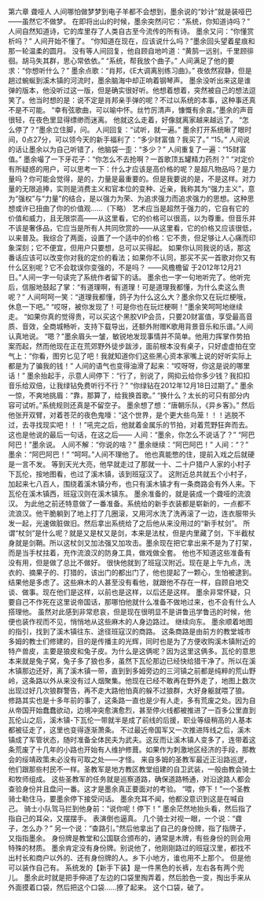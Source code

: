 第六章 聋哑人
人间哪怕做梦梦到电子羊都不会想到，墨余说的“妙计”就是装哑巴——虽然它不做梦。
在即将出山的时候，墨余突然问它：“系统，你知道诗吗？”
人间自然知道诗，它的库里存了人类自古至今流传的所有诗。
墨余又问：“你懂赏析吗？”
人间开始不懂了。
“你知道在现在，应该说什么吗？”墨余回头望着星痕和那一轮温柔的圆月。
没有等人间回复，他自顾自地吟道：“黄鹄一远别，千里顾徘徊。胡马失其群，思心常依依。”
“系统，帮我放个曲子。”
人间满足了他的要求：“你想听什么？”
墨余点歌：“肖邦，《E大调离别练习曲》。”
夜依然寂静，但是趟过蜿蜒到溪木镇的河流时，墨余脑海中却正响着钢琴声。
墨余没听出来这是谁弹的版本，他没听过这一版，但是确实很好听。他想着想着，突然被自己的想法逗笑了。他当时想的是：说不定是肖邦亲手弹的呢？不过以系统的本事，这种事还真不是不可能。
“幸有弦歌曲，可以喻中怀。丝竹厉清声，慷慨有余哀。”墨余的声音很轻，在夜色里显得缥缈而迷离。
他就这么走着，好像就离家越来越远了。
“怎么停了？”墨余立住脚，问。
人间回复：“试听，就一遍。”
墨余打开系统瞅了眼时间，0点27分，可以领今天的新手福利了：“多少财富值？我买了。”
“15。”
人间说的话让墨余以为自己听错了，他脑袋一歪：“多少？”
人间重复了一遍：“15财富值。”
墨余嘬了一下牙花子：“你怎么不去抢啊？一首歌顶五罐精力药剂？”
“对定价有所疑惑的用户，可以思考一下：什么才应该是高价格的呢？是超凡物品吗？是力量吗？你可能会觉得，是的，力量是最重要的。但是我要说的是，不是这样。对力量的无限追捧，实则是消费主义和官本位的变种、近亲，我称其为“强力主义”，意为“强权”与“力量”的结合，是以强力为荣、为追求强力而追求强力的思想。这种思想或许已扭曲了你的价值观……（下略）
艺术应当是超然于强力的，它自有它的价值和威力，且无限崇高——从这里看，它的价格可以很高，以为尊重。但音乐并不该是奢侈品，它应当是所有人共同欣赏的——从这里看，它的价格又应该很低，以来普及。我综合了两面，设置了一个适中的价格：它不贵，但足够让人心痛而印象深刻；它不便宜，但用户只要想，总可以买得起。
如果你认同我说的话，那这番话应该可以改变你对我的定价的看法；如果你不认同，那买不买一首歌对你又有什么区别呢？它不会耽误你变强的，不是吗？
——风檐檐留
于2012年12月21日。”人间一字一句读完了系统作者留下的话。
墨余也一字一句地听完了。他听完后，信服地鼓起了掌：“有道理啊，有道理！可是道理我都懂，为什么卖这么贵呢？”
人间呵呵一笑：“道理我都懂，鸽子为什么这么大？墨余你又在玩烂梗哦，休息一下吧。”
“哎呀，被你发现了！可是你也在玩烂梗啊！”墨余笑呵呵地继续走。
“如果你真的觉得贵，可以买这个黑胶VIP会员，只要20财富值，享受最高音质、音效，全商城畅听，支持下载导出，还额外附赠K歌用背景音乐和乐谱。”人间认真地说。
“嗯？”墨余眉头一皱，敏锐地发现事情并不简单。他用力挥掌作势拍案而起，然而他现在正在荒郊野外徒步跋涉，面前根本没有桌子，只好虚虚拍在空气上：“你看，图穷匕见了吧！我就知道你们这些黑心资本家嘴上说的好听实际上都是为了骗我的钱！”
人间的语气也变得油滑了起来：“哎呀呀，你这是说的哪里话！”
墨余抬起手，示意人间停下：“行了，别说了，网抑云给你多少钱？我扣扣音乐给双倍，让我绿钻免费听行不行？”
“你绿钻在2012年12月18日过期了。”
墨余一惊，不爽地挑眉：“靠，那算了，给我换首歌。”
“换什么？太长的可只有部分内容可试听。”系统规则还真是不留空子。
墨余想了想：“唐朝乐队，《异乡客》。”
然后他张开双臂，对着苍茫的夜色鬼嚎：“这个世界，是个更大些鸟笼！！！逃脱不过，去寻找现实吧！！！”吼完之后，他就着金属乐的节拍，对着荒野狂奔而去。
这也是他说的最后一句话，在这之后——
人间：“墨余，你怎么不说话了？”
“阿巴阿巴！”墨余说。
人间不解：“你说的啥？”
墨余继续：“阿巴阿巴！”
人间：“？”
墨余：“阿巴阿巴！”
“呵呵。”人间不理他了。
他也真能憋的住，提前入戏之后就硬是一言不发。
等到天光大亮，他早就走过了那就一十、二十户猎户人家的小村子下瓦伦，按地图看，也过了溪木镇，该到班寇汉了。
这附近总共就五个小村子，加起来七八百人，围绕着溪木镇分布，也只有溪木镇才有一条商路会有外人来。下瓦伦在溪木镇西，班寇汉则在溪木镇东。
墨余准备的，就是装成一个聋哑的流浪汉。
为此他之前还特意做了一番准备。系统给的新手衣装都是崭新的，一点都不流浪汉。他干脆躺到了地上打了几圈滚，又用河水洗了洗再滚了一边，连衣服带头发一起，光速做脏做旧。然后拿出系统给了之后他从来没用过的“新手杖剑”。
所谓“杖剑”是什么呢？就是又是杖又是剑，本来是法杖，但是内里藏了剑，下半截杖身就是剑鞘。所以这杖剑又加法强又加攻击。墨余现在把它拿出来不是为了打架，而是当手杖拄着，充作流浪汉的防身工具，做戏做全套。
他也不知道这些准备有没有用，但是做了总比不做好。
很快他就到了班寇汉附近。现在是上午九点，洗衣的、摘果子的、打猎的，该出门的都出门了，他也提起了一颗心，生怕被逮到。
结果他是多虑了。这些麻木的人甚至没有看他，就跟他不存在一样，自顾自地交谈、做事。现在他们是这样，以前也是这样，以后还是这样。
墨余非常怀疑，只要自己不作死在这里说帝国话，那哪怕他就什么准备不做地过来，也不会有什么人搭理他。
虽然对此感到非常悲哀，但是现在很明显不是讲鲁迅学鲁迅的时候，他便也装作视而不见，悄悄地从这些麻木的人身边路过。
继续向东。
墨余顺着地图的指引，找到了溪木镇往东、途径班寇汉的商路。
这条商路是由前方的教堂城市多姆的教士们修建的，目的是传播主的光辉，同时也是为了方便收购溪木镇附近的特产兽皮，主要是狼皮和兔子皮。为什么是这俩呢？因为这里这俩多。瓦伦的意思本来就是兔子窝，兔子多了狼也多，虽然下瓦伦那边已经快给猎干净了。所以在溪木镇那边还好，离了溪木镇一带，直到到多姆旁边的三河镇之前都是纯粹的荒山野岭，这条路以外从来没有过人烟聚集。他现在已经不敢再在野外走了，地图上数次出现过好几次狼群警告，再不走大路他怕真的躲不过狼群，大好身躯就喂了狼。
修路其实也是十多年前的事了，这条路一直也是少有人走，多有荒废之处。因为自从帝国开始蠢蠢欲动，边境冲突愈演愈烈，甚至停火线都被推进了一百多公里直到瓦伦山之后，溪木镇-下瓦伦一带就半是成了前线的后援，职业等级稍高的人基本都被征走了，这里也变得逐渐萧条。
不过最近帝国军又一次推进阵线之后，溪木镇成了军管状态，随时准备全体民夫为武夫。这反而让溪木镇人变多了，连带着这条荒废了十几年的小路也开始有人维护修葺。如果作为刺激地区经济的手段，那教会的绥靖政策未必没有可取之处——才怪。
来自多姆的圣教军最近正沿路巡逻，他们跟那些村民不一样。圣教军是地方教区教堂组建的自卫武装，一般由教会骑士和牧师组成。
这些圣教军的任务就是巡察道路，确保道路畅通，对沿途路人都会查验身份并且盘问一番。这才是墨余真正要面对的考验。
“喂，停下！”一个圣教骑士勒住马，要墨余停下接受问话。
墨余充耳不闻，他都没意识到这是在喊自己。
骑士小队驾马拦到他身前：“说你呢！停下！”
墨余茫然地抬头看，然后指了指自己的耳朵，又摆摆手。
表演倒也逼真。
几个骑士对视一眼，一个说：“聋子，怎么办？”
另一个说：“查路引。”然后他拿出了自己的身份牌，指了指牌子，又指指墨余。
身份牌是教堂和公国联合颁布的，通常是木牌，有些身份的则会用特殊的材质。
墨余肯定没有身份牌。别说他了，他刚刚路过的班寇汉里，都找不出村长和商户以外的、还有身份牌的人。乡下小地方，谁也用不上那个。
但是他可以装作自己有。
系统发的【新手下装】是一件黑色的长裤，左右各有两个兜儿。
墨余此时就是把手伸进了左边的口袋里掏弄着，然后脸色一变，掏出手来从外面摸着口袋，然后把这个口袋……撩了起来。
这个口袋，破了。
